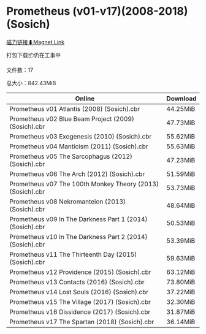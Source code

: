 # Prometheus (v01-v17)(2008-2018)(Sosich)

[磁力链接⬇Magnet Link](magnet:?xt=urn:btih:3e44ea3f830ce6755c8a90770b3f9f80ce663816&dn=Prometheus%20%28v01-v17%29%282008-2018%29%28Sosich%29)

打包下载📦仍在工事中

文件数：17

总大小：842.43MiB

Online | Download
--- | ---
Prometheus v01 Atlantis (2008) (Sosich).cbr | 44.25MiB
Prometheus v02 Blue Beam Project (2009) (Sosich).cbr | 47.73MiB
Prometheus v03 Exogenesis (2010) (Sosich).cbr | 55.62MiB
Prometheus v04 Manticism (2011) (Sosich).cbr | 55.63MiB
Prometheus v05 The Sarcophagus (2012) (Sosich).cbr | 47.23MiB
Prometheus v06 The Arch (2012) (Sosich).cbr | 51.59MiB
Prometheus v07 The 100th Monkey Theory (2013) (Sosich).cbr | 53.73MiB
Prometheus v08 Nekromanteion (2013) (Sosich).cbr | 48.64MiB
Prometheus v09 In The Darkness Part 1 (2014) (Sosich).cbr | 50.53MiB
Prometheus v10 In The Darkness Part 2 (2014) (Sosich).cbr | 53.39MiB
Prometheus v11 The Thirteenth Day (2015) (Sosich).cbr | 59.63MiB
Prometheus v12 Providence (2015) (Sosich).cbr | 63.12MiB
Prometheus v13 Contacts (2016) (Sosich).cbr | 73.80MiB
Prometheus v14 Lost Souls (2016) (Sosich).cbr | 37.22MiB
Prometheus v15 The Village (2017) (Sosich).cbr | 32.30MiB
Prometheus v16 Dissidence (2017) (Sosich).cbr | 31.87MiB
Prometheus v17 The Spartan (2018) (Sosich).cbr | 36.14MiB